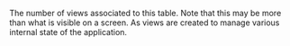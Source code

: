 The number of views associated to this table. Note that this may be more than
what is visible on a screen. As views are created to manage various internal
state of the application.

